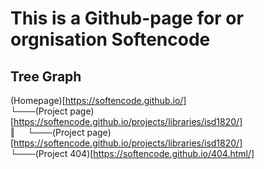 # This is a Github-page for or orgnisation Softencode
## Tree Graph
(Homepage)[https://softencode.github.io/]<br />
└───(Project page)[https://softencode.github.io/projects/libraries/isd1820/]<br />
‖⠀⠀└───(Project page)[https://softencode.github.io/projects/libraries/isd1820/]<br />
└───(Project 404)[https://softencode.github.io/404.html/]
